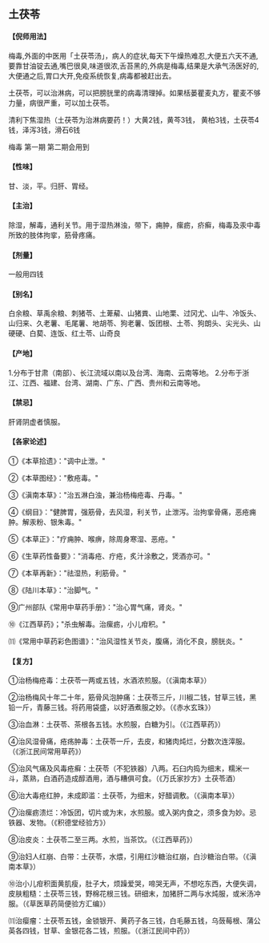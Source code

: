 ## 土茯苓

#### 【倪师用法】

梅毒,外面的中医用「土茯苓汤」，病人的症状,每天下午燥热难忍,大便五六天不通,要靠甘油锭去通,嘴巴很臭,味道很浓,舌苔黑的,外病是梅毒,结果是大承气汤医好的,大便通之后,胃口大开,免疫系统恢复,病毒都被赶出去。

土茯苓，可以治淋病，可以把膀胱里的病毒清理掉。如果栝蒌瞿麦丸方，瞿麦不够力量，病很严重，可以加土茯苓。

清利下焦湿热（土茯苓为治淋病要药！）大黄2钱，黄芩3钱， 黄柏3钱，土茯苓4钱，泽泻3钱，滑石6钱

梅毒 第一期 第二期会用到

#### 【性味】

甘、淡，平。归肝、胃经。

#### 【主治】

除湿，解毒，通利关节。用于湿热淋浊，带下，痈肿，瘰疬，疥癣，梅毒及汞中毒所致的肢体拘挛，筋骨疼痛。

#### 【剂量】

一般用四钱

#### 【别名】

白余粮、草禹余粮、刺猪苓、土萆薢、山猪粪、山地栗、过冈尤、山牛、冷饭头、山归来、久老薯、毛尾薯、地胡苓、狗老薯、饭团根、土苓、狗朗头、尖光头、山硬硬、白葜、连饭、红土苓、山奇良

#### 【产地】

1.分布于甘肃（南部）、长江流域以南以及台湾、海南、云南等地。 2.分布于浙江、江西、福建、台湾、湖南、广东、广西、贵州和云南等地。

#### 【禁忌】

肝肾阴虚者慎服。

#### 【各家论述】

①《本草拾遗》："调中止泄。"

②《本草图经》："敷疮毒。"

③《滇南本草》："治五淋白浊，兼治杨梅疮毒、丹毒。"

④《纲目》："健脾胃，强筋骨，去风湿，利关节，止泄泻。治拘挛骨痛，恶疮痈肿。解汞粉、银朱毒。"

⑤《本草正》："疗痈肿、喉痹，除周身寒湿、恶疮。"

⑥《生草药性备要》："消毒疮、疔疮，炙汁涂敷之，煲酒亦可。"

⑦《本草再新》："祛湿热，利筋骨。"

⑧《陆川本草》："治脚气。"

⑨广州部队《常用中草药手册》："治心胃气痛，肾炎。"

⑩《江西草药》；"杀虫解毒。治瘰疬，小儿疳积。"

⑾《常用中草药彩色图谱》："治风湿性关节炎，腹痛，消化不良，膀胱炎。"

#### 【复方】

①治杨梅疮毒：土茯苓一两或五钱，水酒浓煎服。（《滇南本草》）

②治杨梅风十年二十年，筋骨风泡肿痛：土茯苓三斤，川椒二钱，甘草三钱，黑铅一斤，青藤三钱。将药用袋盛，以好酒煮服之妙。（《赤水玄珠》）

③治血淋：土茯苓、茶根各五钱。水煎服，白糖为引。（《江西草药》）

④治风湿骨痛，疮疡肿毒：土茯苓一斤，去皮，和猪肉炖烂，分数次连滓服。（《浙江民间常用草药》）

⑤治风气痛及风毒疮癣：土茯苓（不犯铁器）八两。石臼内捣为细末，糯米一斗，蒸熟，白酒药造成醇酒用，酒与糟俱可食。（《万氏家抄方》土茯苓酒）

⑥治大毒疮红肿，未成即滥：土茯苓，为细末，好醋调敷。（《滇南本草》）

⑦治瘰疬溃烂：冷饭团，切片或为末，水煎服。或入粥内食之，须多食为妙。忌铁器、发物。（《积德堂经验方》）

⑧治皮炎：土茯苓二至三两。水煎，当茶饮。（《江西草药》）

⑨治妇人红崩、白带：土茯苓，水煨，引用红沙糖治红崩，白沙糖治白带。（《滇南本草》）

⑩治小儿疳积面黄肌瘦，肚子大，烦躁爱哭，啼哭无声，不想吃东西，大便失调，皮肤粗糙：土茯苓三钱，野棉花根三钱。研细末，加猪肝二两与水炖服，或米汤冲服。（《草医草药简便验方汇编》）

⑾治瘿瘤：土茯苓五钱，金锁银开、黄药子各三钱，白毛藤五钱，乌蔹莓根、蒲公英各四钱，甘草、金银花各二钱，煎服。（《浙江民间中药》）